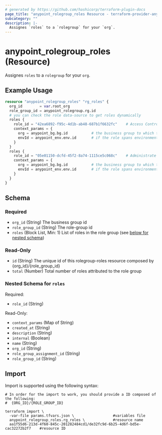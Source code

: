 ```yaml
---
# generated by https://github.com/hashicorp/terraform-plugin-docs
page_title: "anypoint_rolegroup_roles Resource - terraform-provider-anypoint"
subcategory: ""
description: |-
  Assignes `roles` to a `rolegroup` for your `org`.
---
```


# anypoint_rolegroup_roles (Resource)

Assignes `roles` to a `rolegroup` for your `org`.

## Example Usage

```terraform
resource "anypoint_rolegroup_roles" "rg_roles" {
  org_id        = var.root_org
  role_group_id = anypoint_rolegroup.rg.id
  # you can check the role data-source to get roles dynamically
  roles {
    role_id = "42ea6892-f95c-4d1b-ab48-687b1f6632fc"    # Access Controls Admin
    context_params = {
      org = anypoint_bg.bg.id           # the business group to which the role applies
      envId = anypoint_env.env.id       # if the role spans environments, the environment id
    }
  }
  roles {
    role_id = "05e01150-dcfd-45f2-8a74-1115ce5c068c"    # Administrate Flow
    context_params = {
      org = anypoint_bg.bg.id           # the business group to which the role applies
      envId = anypoint_env.env.id       # if the role spans environments, the environment id
    }
  }
}
```

<!-- schema generated by tfplugindocs -->
## Schema

### Required

- `org_id` (String) The business group id
- `role_group_id` (String) The role-group id
- `roles` (Block List, Min: 1) List of roles in the role group (see [below for nested schema](#nestedblock--roles))

### Read-Only

- `id` (String) The unique id of this rolegroup-roles resource composed by {org_id}/{role_group_id}
- `total` (Number) Total number of roles attributed to the role group

<a id="nestedblock--roles"></a>
### Nested Schema for `roles`

Required:

- `role_id` (String)

Read-Only:

- `context_params` (Map of String)
- `created_at` (String)
- `description` (String)
- `internal` (Boolean)
- `name` (String)
- `org_id` (String)
- `role_group_assignment_id` (String)
- `role_group_id` (String)

## Import

Import is supported using the following syntax:

```shell
# In order for the import to work, you should provide a ID composed of the following:
#  {ORG_ID}/{ROLE_GROUP_ID}

terraform import \
  -var-file params.tfvars.json \                  #variables file
  anypoint_rolegroup_roles.rg_roles \             #resource name
  aa1f55d6-213d-4f60-845c-201282484cd1/de32fc9d-6b25-4d6f-bd5e-cac32272b2f7    #resource ID
```
